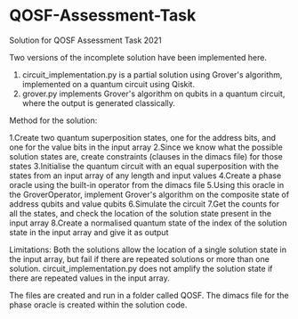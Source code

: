 # QOSF-Assessment-Task
Solution for QOSF Assessment Task 2021

Two versions of the incomplete solution have been implemented here. 

1. circuit_implementation.py is a partial solution using Grover's algorithm, implemented on a quantum circuit using Qiskit. 
2. grover.py implements Grover's algorithm on qubits in a quantum circuit, where the output is generated classically.

Method for the solution:

1.Create two quantum superposition states, one for the address bits, and one for the value bits in the input array
2.Since we know what the possible solution states are, create constraints (clauses in the dimacs file) for those states
3.Initialise the quantum circuit with an equal superposition with the states from an input array of any length and input values
4.Create a phase oracle using the built-in operator from the dimacs file
5.Using this oracle in the GroverOperator, implement Grover's algorithm on the composite state of address qubits and value qubits
6.Simulate the circuit
7.Get the counts for all the states, and check the location of the solution state present in the input array
8.Create a normalised quantum state of the index of the solution state in the input array and give it as output

Limitations:
Both the solutions allow the location of a single solution state in the input array, but fail if there are repeated solutions or more than one solution.
circuit_implementation.py does not amplify the solution state if there are repeated values in the input array.

The files are created and run in a folder called QOSF.
The dimacs file for the phase oracle is created within the solution code.


